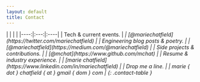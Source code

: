 ```yaml
---
layout: default
title: Contact
---
```


<div class="content__section">
  <div class="content__section__text--centered" markdown="block">
|     |     |     |
|----:|:---:|:----|
| Tech & current events. | <span class="contact-icon fa-stack"><i class="fa fa-square fa-stack-2x" /><i class="fa fa-twitter fa-inverse fa-stack-1x" /></span> | [@mariechatfield](https://twitter.com/mariechatfield) |
| Engineering blog posts & poetry. | <span class="contact-icon fa-stack"><i class="fa fa-square fa-stack-2x"></i><i class="fa fa-medium fa-inverse fa-stack-1x"></i></span> | [@mariechatfield](https://medium.com/@mariechatfield) |
| Side projects & contributions. | <span class="contact-icon fa-stack"><i class="fa fa-square fa-stack-2x"></i><i class="fa fa-github fa-inverse fa-stack-1x"></i></span> | [@mchat](https://www.github.com/mchat) |
| Resume & industry experience. | <span class="contact-icon fa-stack"><i class="fa fa-square fa-stack-2x"></i><i class="fa fa-linkedin fa-inverse fa-stack-1x"></i></span> | [marie chatfield](https://www.linkedin.com/in/mariechatfield) |
| Drop me a line. | <span class="contact-icon fa-stack"><i class="fa fa-square fa-stack-2x"></i><i class="fa fa-envelope fa-inverse fa-stack-1x"></i></span> | marie { dot } chatfield { at } gmail { dom } com |
{: .contact-table }

  </div>
</div>
